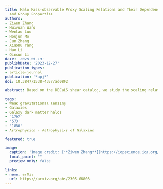 ```yaml
---
title: Halo Mass-observable Proxy Scaling Relations and Their Dependencies on Galaxy
  and Group Properties
authors:
- Ziwen Zhang
- Huiyuan Wang
- Wentao Luo
- Houjun Mo
- Jun Zhang
- Xiaohu Yang
- Hao Li
- Qinxun Li
date: '2025-05-19'
publishDate: '2023-12-27'
publication_types:
- article-journal
publication: '*apj*'
doi: 10.3847/1538-4357/ad0892

abstract: Based on the DECaLS shear catalog, we study the scaling relations between halo mass (Mh) and various proxies for Sloan Digital Sky Survey central galaxies, including stellar mass (M*), stellar velocity dispersion (σ*), abundance-matching halo mass (MAM), and satellite velocity dispersion (σs), and their dependencies on galaxy and group properties. In general, these proxies all have strong positive correlations with Mh, consistent with previous studies. We find that the Mh–M* and Mh–σ* relations depend strongly on group richness (Nsat), while the Mh–MAM and Mh–σs relations are independent of it. Moreover, the dependence on the star formation rate (SFR) is rather weak in the Mh–σ* and Mh–σs relations, but very prominent in the other two. σs is thus the best proxy among them, and its scaling relation is in good agreement with hydrodynamical simulations. However, estimating σs accurately for individual groups/clusters is challenging because of interlopers and the requirement for sufficient satellites. We construct new proxies by combining M*, σ*, and MAM, and find that the proxy with 30% contribution from MAM and 70% from σ* can minimize the dependence on Nsat and the SFR. We obtain the Mh–supermassive black hole (SMBH) mass relation via the SMBH scaling relation and find indications for rapid and linear growth phases for the SMBH. We also find that correlations among Mh, M*, and σ* change with M*, indicating that different processes drive the growth of galaxies and SMBHs at different stages.

tags:
- Weak gravitational lensing
- Galaxies
- Galaxy dark matter halos
- '1797'
- '573'
- '1880'
- Astrophysics - Astrophysics of Galaxies

featured: true

image:
  caption: 'Image credit: [**Ziwen Zhang**](https://iopscience.iop.org/article/10.3847/1538-4357/ad0892/pdf)'
  focal_point: ""
  preview_only: false

links:
- name: arXiv
  url: https://arxiv.org/abs/2305.06803
---
```

